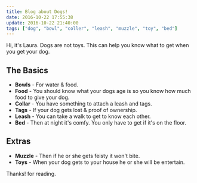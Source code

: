 ```yaml
---
title: Blog about Dogs!
date: 2016-10-22 17:55:38
update: 2016-10-22 21:40:00
tags: ["dog", "bowl", "coller", "leash", "muzzle", "toy", "bed"]
---
```


Hi, it's Laura. Dogs are not toys. This can help you know what to get when you get your dog.

## The Basics
* **Bowls** - For water & food.
* **Food** - You should know what your dogs age is so you know how much food to give your dog.
* **Collar** - You have something to attach a leash and tags.
* **Tags** - If your dog gets lost & proof of ownership.
* **Leash** - You can take a walk to get to know each other.
* **Bed** - Then at night it's comfy. You only have to get if it's on the floor.

## Extras
* **Muzzle** - Then if he or she gets feisty it won't bite.
* **Toys** - When your dog gets to your house he or she will be entertain.

Thanks! for reading.
